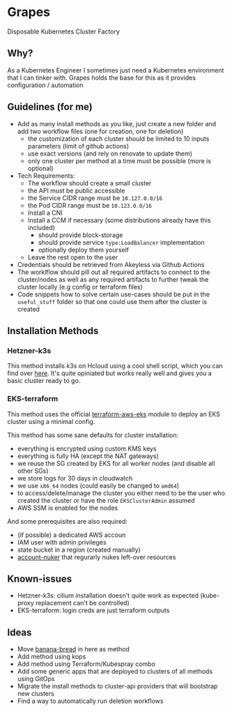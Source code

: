 # Grapes

Disposable Kubernetes Cluster Factory

## Why?

As a Kubernetes Engineer I sometimes just need a Kubernetes environment that I can tinker with. Grapes holds the base for this as it provides configuration / automation  

## Guidelines (for me)

- Add as many install methods as you like, just create a new folder and add two workflow files (one for creation, one for deletion)
  - the customization of each cluster should be limited to 10 inputs parameters (limit of github actions)
  - use exact versions (and rely on renovate to update them)
  - only one cluster per method at a time must be possible (more is optional)
- Tech Requirements:
  - The workflow should create a small cluster
  - the API must be public accessible 
  - the Service CIDR range must be `10.127.0.0/16`
  - the Pod CIDR range must be `10.123.0.0/16`
  - Install a CNI 
  - Install a CCM if necessary (some distributions already have this included)
    - should provide block-storage
    - should provide service `type:LoadBalancer` implementation
    - optionally deploy them yourself
  - Leave the rest open to the user
- Credentials should be retrieved from Akeyless via Github Actions
- The worklflow should pill out all required artifacts to connect to the cluster/nodes as well as any required artifacts to further tweak the cluster locally (e.g config or terraform files)
- Code snippets how to solve certain use-cases should be put in the `useful_stuff` folder so that one could use them after the cluster is created

## Installation Methods

### Hetzner-k3s

This method installs k3s on Hcloud using a cool shell script, which you can find over [here](https://github.com/vitobotta/hetzner-k3s). It's quite opiniated but works really well and gives you a basic cluster ready to go.

### EKS-terraform

This method uses the official [terraform-aws-eks](https://github.com/terraform-aws-modules/terraform-aws-eks) module to deploy an EKS cluster using a minimal config.

This method has some sane defaults for cluster installation:
- everything is encrypted using custom KMS keys
- everything is fully HA (except the NAT gateways)
- we reuse the SG created by EKS for all worker nodes (and disable all other SGs)
- we store logs for 30 days in cloudwatch 
- we use `x86_64` nodes (could easily be changed to `amd64`)
- to access/delete/manage the cluster you either need to be the user who created the cluster or have the role `EKSClusterAdmin` assumed 
- AWS SSM is enabled for the nodes

And some prerequisites are also required:
- (if possible) a dedicated AWS accoun
- IAM user with admin privileges
- state bucket in a region (created manually)
- [account-nuker](https://github.com/the-technat/account-nuker) that regurarly nukes left-over resources

## Known-issues

- Hetzner-k3s: cilium installation doesn't quite work as expected (kube-proxy replacement can't be controlled)
- EKS-terraform: login creds are just terraform outputs

## Ideas

- Move [banana-bread](https://github.com/alleaffengaffen/banana-bread) in here as method
- Add method using kops
- Add method using Terraform/Kubespray combo
- Add some generic apps that are deployed to clusters of all methods using GitOps
- Migrate the install methods to cluster-api providers that will bootstrap new clusters
- Find a way to automatically run deletion workflows
